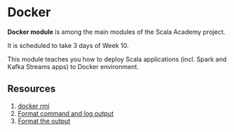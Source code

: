 # Docker

**Docker module** is among the main modules of the Scala Academy project.

It is scheduled to take 3 days of Week 10.

This module teaches you how to deploy Scala applications (incl. Spark and Kafka Streams apps) to Docker environment.

## Resources

1. [docker rmi](https://docs.docker.com/engine/reference/commandline/rmi/)
1. [Format command and log output](https://docs.docker.com/config/formatting/)
1. [Format the output](https://docs.docker.com/engine/reference/commandline/images/#format-the-output)
